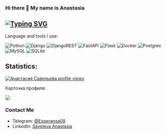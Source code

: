 ### Hi there 👋 My name is Anastasia
## [![Typing SVG](https://readme-typing-svg.herokuapp.com?color=3366FF&lines=I+am+Backend+developer)](https://git.io/typing-svg)
Language and tools I use: 

![Python](https://img.shields.io/badge/python-3670A0?style=for-the-badge&logo=python&logoColor=ffdd54) 
![Django](https://img.shields.io/badge/django-%23092E20.svg?style=for-the-badge&logo=django&logoColor=white) 
![DjangoREST](https://img.shields.io/badge/DJANGO-REST-ff1709?style=for-the-badge&logo=django&logoColor=white&color=ff1709&labelColor=gray) 
![FastAPI](https://img.shields.io/badge/FastAPI-005571?style=for-the-badge&logo=fastapi)
![Flask](https://img.shields.io/badge/flask-%23000.svg?style=for-the-badge&logo=flask&logoColor=white)
![Docker](https://img.shields.io/badge/docker-%230db7ed.svg?style=for-the-badge&logo=docker&logoColor=white) 
![Postgres](https://img.shields.io/badge/postgres-%23316192.svg?style=for-the-badge&logo=postgresql&logoColor=white)
![MySQL](https://img.shields.io/badge/mysql-%2300f.svg?style=for-the-badge&logo=mysql&logoColor=white)
![SQLite](https://img.shields.io/badge/sqlite-%2307405e.svg?style=for-the-badge&logo=sqlite&logoColor=white)

## Statistics:
[![Анастасия Савельева profile views](https://u8views.com/api/v1/github/profiles/113490138/views/day-week-month-total-count.svg)](https://u8views.com/github/Esperansa08)

Карточка профиля: 

![](https://github-profile-summary-cards.vercel.app/api/cards/profile-details?username=Esperansa08&theme=transparent)

### Contact Me

- Telegram: [@Esperansa09](https://t.me/Esperansa09)
- LinkedIn: [Saveleva Anastasia](https://linkedin.com/in/anastasia-saveleva-a11518276/)
